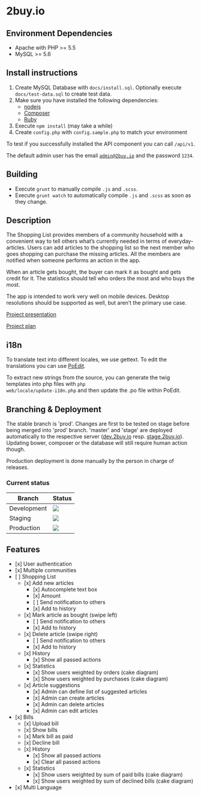 2buy.io
===================================

## Environment Dependencies
* Apache with PHP >= 5.5
* MySQL >= 5.6

## Install instructions

1. Create MySQL Database with <code>docs/install.sql</code>. Optionally execute <code>docs/test-data.sql</code> to create test data.
2. Make sure you have installed the following dependencies:
	* [nodejs](http://nodejs.org/)
	* [Composer](https://getcomposer.org/)
	* [Ruby](https://www.ruby-lang.org/en/installation/)
3. Execute <code>npm install</code> (may take a while)
4. Create <code>config.php</code> with <code>config.sample.php</code> to match your environment

To test if you successfully installed the API component you can call <code>/api/v1</code>.

The default admin user has the email <code>admin@2buy.io</code> and the password <code>1234</code>.

## Building

* Execute <code>grunt</code> to manually compile <code>.js</code> and <code>.scss</code>.
* Execute <code>grunt watch</code> to automatically compile <code>.js</code> and <code>.scss</code> as soon as they change.

## Description
The Shopping List provides members of a community household with a convenient way to tell others what’s currently needed in terms of everyday-articles. Users can add articles to the shopping list so the next member who goes shopping can purchase the missing articles. All the members are notified when someone performs an action in the app.

When an article gets bought, the buyer can mark it as bought and gets credit for it. The statistics should tell who orders the most and who buys the most.

The app is intended to work very well on mobile devices. Desktop resolutions should be supported as well, but aren’t the primary use case.

[Project presentation](http://prezi.com/mr-zny9qzsig)

[Project plan](https://docs.google.com/spreadsheets/d/13WSqNUOvKZwPOybQbJwPmpcRZdPULlK52T3Jfx6dhZ4/pubhtml)

## i18n
To translate text into different locales, we use gettext. To edit the translations you can use [PoEdit](http://poedit.net/).

To extract new strings from the source, you can generate the twig templates into php files with <code>php web/locale/update-i18n.php</code> and then update the .po file within PoEdit.

## Branching & Deployment

The stable branch is 'prod'.
Changes are first to be tested on stage before being merged into 'prod' branch.
'master' and 'stage' are deployed automatically to the respective server ([dev.2buy.io](http://dev.2buy.io) resp. [stage.2buy.io](http://stage.2buy.io)). Updating bower, composer or the database will still require human action though.

Production deployment is done manually by the person in charge of releases.

### Current status

|Branch     |Status                                                                                           |
|-----------|-------------------------------------------------------------------------------------------------|
|Development|[![](https://shoppinglist.dploy.io/badge/13023223952324/14083.png)](http://shoppinglist.dploy.io)|
|Staging    |[![](https://shoppinglist.dploy.io/badge/13023223952324/14189.png)](http://shoppinglist.dploy.io)|
|Production |[![](https://shoppinglist.dploy.io/badge/13023223952324/14190.png)](http://shoppinglist.dploy.io)|


## Features
<ul>
  <li>[x] User authentication</li>
  <li>[x] Multiple communities</li>
  <li>[ ] Shopping List
    <ul>
      <li>[x] Add new articles
        <ul>
          <li>[x] Autocomplete text box</li>
          <li>[x] Amount</li>
          <li>[ ] Send notification to others</li>
          <li>[x] Add to history</li>
        </ul>
      </li>
      <li>[x] Mark article as bought (swipe left)
        <ul>
          <li>[ ] Send notification to others</li>
          <li>[x] Add to history</li>
        </ul>
      </li>
      <li>[x] Delete article (swipe right)
        <ul>
          <li>[ ] Send notification to others</li>
          <li>[x] Add to history</li>
        </ul>
      </li>
      <li>[x] History
        <ul>
          <li>[x] Show all passed actions</li>
        </ul>
      </li>
      <li>[x] Statistics
        <ul>
          <li>[x] Show users weighted by orders (cake diagram)</li>
          <li>[x] Show users weighted by purchases (cake diagram)</li>
        </ul>
      </li>
      <li>[x] Article suggestions
        <ul>
          <li>[x] Admin can define list of suggested articles</li>
          <li>[x] Admin can create articles</li>
          <li>[x] Admin can delete articles</li>
          <li>[x] Admin can edit articles</li>
        </ul>
      </li>
    </ul>
  </li>
  <li>[x] Bills
    <ul>
      <li>[x] Upload bill</li>
      <li>[x] Show bills</li>
      <li>[x] Mark bill as paid</li>
      <li>[x] Decline bill</li>
      <li>[x] History
        <ul>
          <li>[x] Show all passed actions</li>
          <li>[x] Clear all passed actions</li>
        </ul>
      </li>
      <li>[x] Statistics
        <ul>
          <li>[x] Show users weighted by sum of paid bills (cake diagram)</li>
          <li>[x] Show users weighted by sum of declined bills (cake diagram)</li>
        </ul>
      </li>
    </ul>
  </li>
  <li>[x] Multi Language</li>
</ul>
